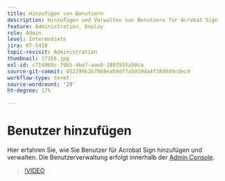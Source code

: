 ```yaml
---
title: Hinzufügen von Benutzern
description: Hinzufügen und Verwalten von Benutzern für Acrobat Sign
feature: Administration, Deploy
role: Admin
level: Intermediate
jira: KT-5418
topic-revisit: Administration
thumbnail: 17356.jpg
exl-id: c714969c-79b5-4ba7-aae8-1803555a50ca
source-git-commit: 452299b2b786beab9df7a5019da4f3840d9cdec9
workflow-type: tm+mt
source-wordcount: '29'
ht-degree: 17%

---
```


# Benutzer hinzufügen

Hier erfahren Sie, wie Sie Benutzer für Acrobat Sign hinzufügen und verwalten. Die Benutzerverwaltung erfolgt innerhalb der [Admin Console](https://adminconsole.adobe.com/).

>[!VIDEO](https://video.tv.adobe.com/v/3419315?quality=12&learn=on&hidetitle=true)
